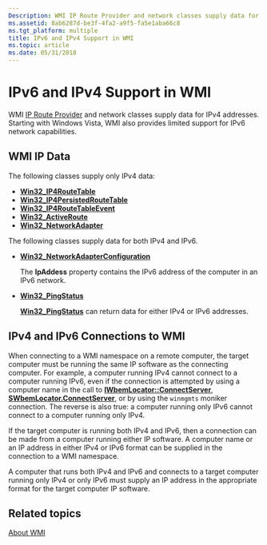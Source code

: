 ```yaml
---
Description: WMI IP Route Provider and network classes supply data for IPv4 addresses. Starting with Windows Vista, WMI also provides limited support for IPv6 network capabilities.
ms.assetid: 8ab6287d-be3f-4fa2-a9f5-fa5e1aba66c8
ms.tgt_platform: multiple
title: IPv6 and IPv4 Support in WMI
ms.topic: article
ms.date: 05/31/2018
---
```


# IPv6 and IPv4 Support in WMI

WMI [IP Route Provider](/previous-versions/windows/desktop/wmiiprouteprov/ip-route-provider) and network classes supply data for IPv4 addresses. Starting with Windows Vista, WMI also provides limited support for IPv6 network capabilities.

## WMI IP Data

The following classes supply only IPv4 data:

-   [**Win32\_IP4RouteTable**](/previous-versions/windows/desktop/wmiiprouteprov/win32-ip4routetable)
-   [**Win32\_IP4PersistedRouteTable**](/previous-versions/windows/desktop/wmiiprouteprov/win32-ip4persistedroutetable)
-   [**Win32\_IP4RouteTableEvent**](/previous-versions/windows/desktop/wmiiprouteprov/win32-ip4routetableevent)
-   [**Win32\_ActiveRoute**](/previous-versions/windows/desktop/wmiiprouteprov/win32-activeroute)
-   [**Win32\_NetworkAdapter**](/windows/desktop/CIMWin32Prov/win32-networkadapter)

The following classes supply data for both IPv4 and IPv6.

-   [**Win32\_NetworkAdapterConfiguration**](/windows/desktop/CIMWin32Prov/win32-networkadapterconfiguration)

    The **IpAddess** property contains the IPv6 address of the computer in an IPv6 network.

-   [**Win32\_PingStatus**](/previous-versions/windows/desktop/wmipicmp/win32-pingstatus)

    [**Win32\_PingStatus**](/previous-versions/windows/desktop/wmipicmp/win32-pingstatus) can return data for either IPv4 or IPv6 addresses.

## IPv4 and IPv6 Connections to WMI

When connecting to a WMI namespace on a remote computer, the target computer must be running the same IP software as the connecting computer. For example, a computer running IPv4 cannot connect to a computer running IPv6, even if the connection is attempted by using a computer name in the call to [**IWbemLocator::ConnectServer**](/windows/desktop/api/Wbemcli/nf-wbemcli-iwbemlocator-connectserver), [**SWbemLocator.ConnectServer**](swbemlocator-connectserver.md), or by using the `winmgmts` moniker connection. The reverse is also true: a computer running only IPv6 cannot connect to a computer running only IPv4.

If the target computer is running both IPv4 and IPv6, then a connection can be made from a computer running either IP software. A computer name or an IP address in either IPv4 or IPv6 format can be supplied in the connection to a WMI namespace.

A computer that runs both IPv4 and IPv6 and connects to a target computer running only IPv4 or only IPv6 must supply an IP address in the appropriate format for the target computer IP software.

## Related topics

<dl> <dt>

[About WMI](about-wmi.md)
</dt> </dl>

 

 